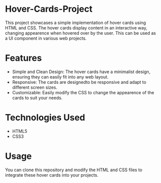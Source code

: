# Hover-Cards-Project

This project showcases  a simple implementation of hover cards using HTML and CSS. The hover cards display content in an interactive way, changing appearence when hovered over by the user. This can be used as a UI component in various web projects.

# Features

* Simple and Clean Design: The hover cards have a minimalist design, ensuring they can easily fit into any web layout.
* Responsive: The cards are designedto be responsive and adapt to different screen sizes.
* Customizable: Easily modify the CSS to change the appearence of the cards to suit your needs.

# Technologies Used

* HTML5
* CSS3
 
# Usage

You can clone this repository and modify the HTML and CSS files to integrate these hover cards into your projects. 

